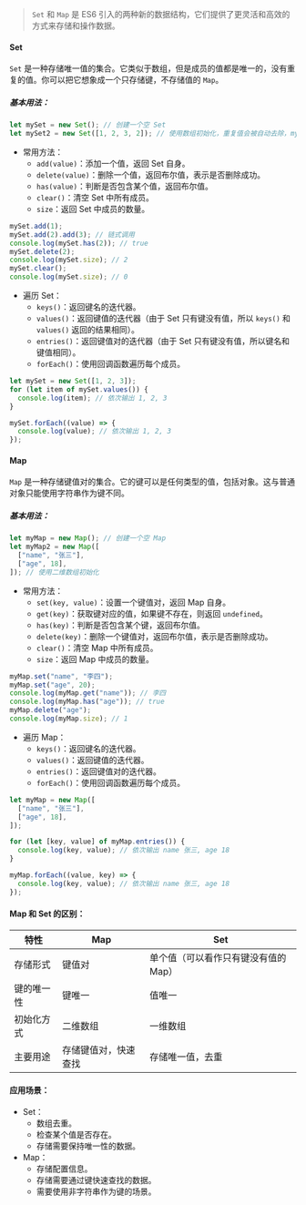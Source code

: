 > `Set` 和 `Map` 是 ES6 引入的两种新的数据结构，它们提供了更灵活和高效的方式来存储和操作数据。

#### Set

`Set` 是一种存储唯一值的集合。它类似于数组，但是成员的值都是唯一的，没有重复的值。你可以把它想象成一个只存储键，不存储值的 `Map`。

##### 基本用法：

```js
let mySet = new Set(); // 创建一个空 Set
let mySet2 = new Set([1, 2, 3, 2]); // 使用数组初始化，重复值会被自动去除，mySet2 的值为 {1, 2, 3}
```

- 常用方法：
  - `add(value)`：添加一个值，返回 Set 自身。
  - `delete(value)`：删除一个值，返回布尔值，表示是否删除成功。
  - `has(value)`：判断是否包含某个值，返回布尔值。
  - `clear()`：清空 Set 中所有成员。
  - `size`：返回 Set 中成员的数量。

```js
mySet.add(1);
mySet.add(2).add(3); // 链式调用
console.log(mySet.has(2)); // true
mySet.delete(2);
console.log(mySet.size); // 2
mySet.clear();
console.log(mySet.size); // 0
```

- 遍历 Set：
  - `keys()`：返回键名的迭代器。
  - `values()`：返回键值的迭代器（由于 Set 只有键没有值，所以 `keys()` 和 `values()` 返回的结果相同）。
  - `entries()`：返回键值对的迭代器（由于 Set 只有键没有值，所以键名和键值相同）。
  - `forEach()`：使用回调函数遍历每个成员。

```js
let mySet = new Set([1, 2, 3]);
for (let item of mySet.values()) {
  console.log(item); // 依次输出 1, 2, 3
}

mySet.forEach((value) => {
  console.log(value); // 依次输出 1, 2, 3
});
```

#### Map

`Map` 是一种存储键值对的集合。它的键可以是任何类型的值，包括对象。这与普通对象只能使用字符串作为键不同。

##### 基本用法：

```js
let myMap = new Map(); // 创建一个空 Map
let myMap2 = new Map([
  ["name", "张三"],
  ["age", 18],
]); // 使用二维数组初始化
```

- 常用方法：
  - `set(key, value)`：设置一个键值对，返回 Map 自身。
  - `get(key)`：获取键对应的值，如果键不存在，则返回 `undefined`。
  - `has(key)`：判断是否包含某个键，返回布尔值。
  - `delete(key)`：删除一个键值对，返回布尔值，表示是否删除成功。
  - `clear()`：清空 Map 中所有成员。
  - `size`：返回 Map 中成员的数量。

```js
myMap.set("name", "李四");
myMap.set("age", 20);
console.log(myMap.get("name")); // 李四
console.log(myMap.has("age")); // true
myMap.delete("age");
console.log(myMap.size); // 1
```

- 遍历 Map：
  - `keys()`：返回键名的迭代器。
  - `values()`：返回键值的迭代器。
  - `entries()`：返回键值对的迭代器。
  - `forEach()`：使用回调函数遍历每个成员。

```js
let myMap = new Map([
  ["name", "张三"],
  ["age", 18],
]);

for (let [key, value] of myMap.entries()) {
  console.log(key, value); // 依次输出 name 张三, age 18
}

myMap.forEach((value, key) => {
  console.log(key, value); // 依次输出 name 张三, age 18
});
```

#### Map 和 Set 的区别：

| 特性       | Map                  | Set                                  |
| ---------- | -------------------- | ------------------------------------ |
| 存储形式   | 键值对               | 单个值（可以看作只有键没有值的 Map） |
| 键的唯一性 | 键唯一               | 值唯一                               |
| 初始化方式 | 二维数组             | 一维数组                             |
| 主要用途   | 存储键值对，快速查找 | 存储唯一值，去重                     |

#### 应用场景：

- Set：
  - 数组去重。
  - 检查某个值是否存在。
  - 存储需要保持唯一性的数据。
- Map：
  - 存储配置信息。
  - 存储需要通过键快速查找的数据。
  - 需要使用非字符串作为键的场景。
